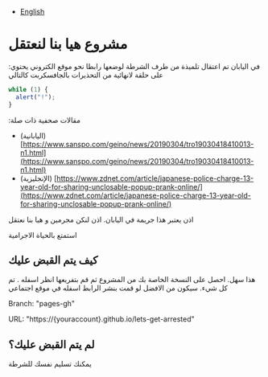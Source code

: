 ﻿- [English](README.md)

# مشروع هيا بنا لنعتقل

:في اليابان تم اعتقال تلميذة من طرف الشرطة لوضعها رابطا نحو موقع الكتروني يحتوي على حلقة لانهائية من التحذيرات بالجافسكربت كالتالي

```js
while (1) {
  alert("!");
}
```

:مقالات صحفية ذات صلة

- (اليابانية) [https://www.sanspo.com/geino/news/20190304/tro19030418410013-n1.html](https://www.sanspo.com/geino/news/20190304/tro19030418410013-n1.html)
- (الإنجليزية) [https://www.zdnet.com/article/japanese-police-charge-13-year-old-for-sharing-unclosable-popup-prank-online/](https://www.zdnet.com/article/japanese-police-charge-13-year-old-for-sharing-unclosable-popup-prank-online/)

اذن يعتبر هذا جريمة في اليابان.  اذن لنكن مجرمين و هيا بنا نعتقل

استمتع بالحياة الاجرامية

## كيف يتم القبض عليك

هذا سهل. احصل على النسخة الخاصة بك من المشروع ثم قم بتفريعها انظر اسفله . تم كل شيء. سيكون من الافضل لو قمت بنشر الرابط اسفله في موقع اجتماعي

Branch: "pages-gh"

URL: "https://{youraccount}.github.io/lets-get-arrested"

## لم يتم القبض عليك؟

يمكنك تسليم نفسك للشرطة
